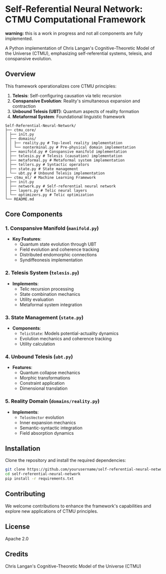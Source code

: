 # Self-Referential Neural Network: CTMU Computational Framework

**warning:** this is a work in progress and not all components are fully implemented.

A Python implementation of Chris Langan's Cognitive-Theoretic Model of the Universe (CTMU), emphasizing self-referential systems, telesis, and conspansive evolution.

## Overview

This framework operationalizes core CTMU principles:

1. **Telesis**: Self-configuring causation via telic recursion  
2. **Conspansive Evolution**: Reality's simultaneous expansion and contraction  
3. **Unbound Telesis (UBT)**: Quantum aspects of reality formation  
4. **Metaformal System**: Foundational linguistic framework  



```
Self-Referential-Neural-Network/
├── ctmu_core/
│ ├── init.py
│ ├── domains/
│ │ ├── reality.py # Top-level reality implementation
│ │ └── nonterminal.py # Pre-physical domain implementation
│ ├── manifold.py # Conspansive manifold implementation
│ ├── telesis.py # Telesis (causation) implementation
│ ├── metaformal.py # Metaformal system implementation
│ ├── tellers.py # Syntactic operators
│ ├── state.py # State management
│ └── ubt.py # Unbound Telesis implementation
├── ctmu_ml/ # Machine Learning Framework
│ ├── init.py
│ ├── network.py # Self-referential neural network
│ ├── layers.py # Telic neural layers
│ └── optimizers.py # Telic optimization
└── README.md
```


## Core Components

### 1. Conspansive Manifold (`manifold.py`)
- **Key Features**:
  - Quantum state evolution through UBT
  - Field evolution and coherence tracking
  - Distributed endomorphic connections
  - Syndiffeonesis implementation

### 2. Telesis System (`telesis.py`)
- **Implements**:
  - Telic recursion processing
  - State combination mechanics
  - Utility evaluation
  - Metaformal system integration

### 3. State Management (`state.py`)
- **Components**:
  - `TelicState`: Models potential-actuality dynamics
  - Evolution mechanics and coherence tracking
  - Utility calculation

### 4. Unbound Telesis (`ubt.py`)
- **Features**:
  - Quantum collapse mechanics
  - Morphic transformations
  - Constraint application
  - Dimensional translation

### 5. Reality Domain (`domains/reality.py`)
- **Implements**:
  - `TelosVector` evolution
  - Inner expansion mechanics
  - Semantic-syntactic integration
  - Field absorption dynamics



## Installation

Clone the repository and install the required dependencies:

```bash
git clone https://github.com/yourusername/self-referential-neural-network.git
cd self-referential-neural-network
pip install -r requirements.txt
```

## Contributing

We welcome contributions to enhance the framework's capabilities and explore new applications of CTMU principles. 

## License

Apache 2.0

## Credits

Chris Langan's Cognitive-Theoretic Model of the Universe (CTMU)